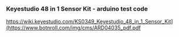 ### Keyestudio 48 in 1 Sensor Kit - arduino test code
https://wiki.keyestudio.com/KS0349_Keyestudio_48_in_1_Sensor_Kit](https://www.botnroll.com/img/cms/ARD04035_pdf.pdf
